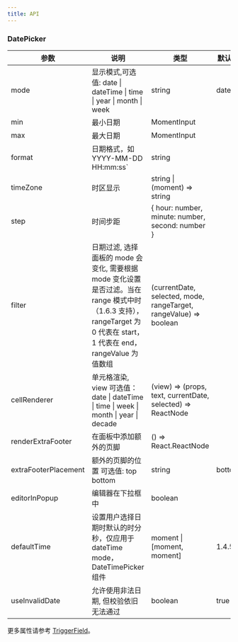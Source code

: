 ```yaml
---
title: API
---
```


### DatePicker

| 参数         | 说明                                                                             | 类型                                                        | 默认值 | 版本 |
| ------------ | -------------------------------------------------------------------------------- | ----------------------------------------------------------- | ------ | --- |
| mode | 显示模式,可选值: date \| dateTime \| time \| year \| month \| week | string | date  |  |
| min          | 最小日期                                                                         | MomentInput                                                 |        |  |
| max          | 最大日期                                                                         | MomentInput                                                 |        |  |
| format       | 日期格式，如 YYYY-MM-DD HH:mm:ss`                                               | string                                                      |        |  |
| timeZone | 时区显示 | string \| (moment) => string |   | 1.4.2 |
| step         | 时间步距                                                                         | { hour: number, minute: number, second: number }            |        |  |
| filter | 日期过滤, 选择面板的 mode 会变化, 需要根据 mode 变化设置是否过滤。当在 range 模式中时（1.6.3 支持），rangeTarget 为 0 代表在 start，1 代表在 end，rangeValue 为值数组 | (currentDate, selected, mode, rangeTarget, rangeValue) => boolean | |
| cellRenderer | 单元格渲染, view 可选值：date \| dateTime \| time \| week \| month \| year \| decade | (view) => (props, text, currentDate, selected) => ReactNode |        |  |
| renderExtraFooter	| 在面板中添加额外的页脚 |	() => React.ReactNode	||  |
| extraFooterPlacement	| 额外的页脚的位置 可选值: top bottom |	string |	bottom| |
| editorInPopup | 编辑器在下拉框中  | boolean |  | 1.4.5 |
| defaultTime | 设置用户选择日期时默认的时分秒，仅应用于 dateTime mode，DateTimePicker 组件  | moment \| \[moment, moment\] | 1.4.5 |
| useInvalidDate | 允许使用非法日期, 但校验依旧无法通过  | boolean | true | 1.5.4 |

更多属性请参考 [TriggerField](/zh/procmp/abstract/trigger-field/#TriggerField)。
